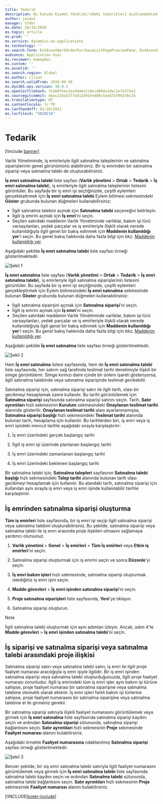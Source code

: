 ```yaml
---
title: Tedarik
description: Bu konuda Kıymet Yönetimi'ndeki tedarikleri açıklanmaktadır.
author: josaw1
manager: tfehr
ms.date: 10/15/2019
ms.topic: article
ms.prod: ''
ms.service: dynamics-ax-applications
ms.technology: ''
ms.search.form: EntAssetWorkOrderPurchaseListPagePreviewPane, EntAssetWorkOrderPurchaseListPage, EntAssetWorkOrderPurchaseLineAmountInfoPart, EntAssetWorkOrderPurchReqListPage
audience: Application User
ms.reviewer: kamaybac
ms.custom: ''
ms.assetid: ''
ms.search.region: Global
ms.author: riluan
ms.search.validFrom: 2019-09-30
ms.dyn365.ops.version: 10.0.5
ms.openlocfilehash: fce60f6ac2ac0dabe1c0ecd804a1dec1e7e373a2
ms.sourcegitcommit: deac22ba5377a912d93fe408c5ae875706378c2d
ms.translationtype: HT
ms.contentlocale: tr-TR
ms.lasthandoff: 01/16/2021
ms.locfileid: "5020216"
---
```

# <a name="procurement"></a>Tedarik

[!include [banner](../../includes/banner.md)]

Varlık Yönetiminde, iş emirleriyle ilgili satınalma taleplerinin ve satınalma siparişlerinin genel görünümünü alabilirsiniz. Bir iş emrinden bir satınalma siparişi veya satınalma talebi de oluşturabilirsiniz.

**İş emri satınalma talebi** liste sayfası (**Varlık yönetimi** > **Ortak** > **Tedarik** > **İş emri satınalma talebi**), iş emirleriyle ilgili satınalma taleplerinin listesini görüntüler. Bu sayfada bir iş emri işi seçtiğinizde, çeşitli eylemleri gerçekleştirmek için **İş emri satınalma talebi** Eylem bölmesi sekmesindeki **Göster** grubunda bulunan düğmeleri kullanabilirsiniz:

- İlgili satınalma talebini açmak için **Satınalma talebi** seçeneğini belirleyin. 
- İlgili iş emrini açmak için **İş emri**'ni seçin.
- Seçilen satırdaki maddenin Varlık Yönetiminde varlıklar, bakım işi türü varsayılanları, yedek parçalar ve iş emirleriyle ilişkili olarak nerede kullanıldığıyla ilgili genel bir bakış edinmek için **Maddenin kullanıldığı yer**'i seçin. Bu genel bakış hakkında daha fazla bilgi için bkz. [Maddenin kullanıldığı yer](../controlling-and-reporting/item-where-used.md).

Aşağıdaki şekilde **İş emri satınalma talebi** liste sayfası örneği gösterilmektedir.

![Şekil 1](media/08-work-orders.png)


**İş emri satınalma** liste sayfası (**Varlık yönetimi** > **Ortak** > **Tedarik** > **İş emri satınalma talebi**), iş emirleriyle ilgili satınalma siparişlerinin listesini görüntüler. Bu sayfada bir iş emri işi seçtiğinizde, çeşitli eylemleri gerçekleştirmek için Eylem bölmesindeki **İş emri satınalma** sekmesinde bulunan **Göster** grubunda bulunan düğmeleri kullanabilirsiniz:

- İlgili satınalma sipairşini açmak için **Satınalma siparişi**'ni seçin. 
- İlgili iş emrini açmak için **İş emri**'ni seçin.
- Seçilen satırdaki maddenin Varlık Yönetiminde varlıklar, bakım işi türü varsayılanları, yedek parçalar ve iş emirleriyle ilişkili olarak nerede kullanıldığıyla ilgili genel bir bakış edinmek için **Maddenin kullanıldığı yer**'i seçin. Bu genel bakış hakkında daha fazla bilgi için bkz. [Maddenin kullanıldığı yer](../controlling-and-reporting/item-where-used.md).

Aşağıdaki şekilde **İş emri satınalma** liste sayfası örneği gösterilmektedir.

![Şekil 2](media/09-work-orders.png)


Hem **İş emri satınalma** listesi sayfasında, hem de **İş emri satınalma talebi** liste sayfasında, her satırın sağ tarafında teslimat tarihi denetimiyle ilişkili bir simge görüntülenir. Simge kırmızı daire içinde bir ünlem işareti gösteriyorsa, ilgili satınalma talebinde veya satınalma siparişinde teslimat gecikebilir.

Satınalma siparişi için, satınalma siparişi satırı ile ilgili tarih, olası bir gecikmeyi hesaplamak üzere kullanılır. Bu tarihi görüntülemek için **Satınalma siparişi** sayfasında satınalma siparişi satırını seçin. Tarih, **Satır ayrıntıları** hızlı sekmesinin **Kurulum** sekmesindeki **Onaylanan teslimat tarihi** alanında gösterilir. **Onaylanan teslimat tarihi** alanı ayarlanmamışsa, **Satınalma siparişi başlığı** hızlı sekmesindeki **Teslimat tarihi** alanında bulunan tarih, hesaplama için kullanılır. Bu tarihlerden biri, iş emri veya iş emri işindeki mevcut tarihle aşağıdaki sırayla karşılaştırılır:

1. İş emri üzerindeki gerçek başlangıç tarihi  

2. İlgili iş emri işi üzerinde planlanan başlangıç tarihi 

3. İş emri üzerindeki zamanlanan başlangıç tarihi 

4. İş emri üzerindeki beklenen başlangıç tarihi 

Bir satınalma talebi için, **Satınalma talepleri** sayfasının **Satınalma talebi başlığı** hızlı sekmesindeki **Talep tarihi** alanında bulunan tarih olası gecikmeyi hesaplamak için kullanılır. Bu alandaki tarih, satınalma siparişi için kullanılan aynı sırayla iş emri veya iş emri işinde kullanılabilir tarihle karşılaştırılır.


## <a name="create-a-purchase-order-from-a-work-order"></a>İş emrinden satınalma siparişi oluşturma

**Tüm iş emirleri** liste sayfasında, bir iş emri işi seçip ilgili satınalma siparişi veya satınalma talebini oluşturabilirsiniz. Bu şekilde, satınalma siparişi veya satınalma talebi ile iş emri arasında proje ilişkileri olmasını sağlamaya yardımcı olursunuz.

1. **Varlık yönetimi** > **Genel** > **İş emirleri** > **Tüm İş emirleri** veya **Etkin iş emirleri**'ni seçin.

2. Satınalma siparişi oluşturmak için iş emrini seçin ve sonra **Düzenle**'yi seçin.

3. **İş emri bakım işleri** hızlı sekmesinde, satınalma siparişi oluşturmak istediğiniz iş emri işini seçin.

4. **Madde görevleri** > **İş emri işinden satınalma siparişi**'ni seçin.

5. **Proje satınalma siparişleri** liste sayfasında, **Yeni**'ye tıklayın.

6. Satınalma siparişi oluşturun.

>[!NOTE]
>İlgili satınalma talebi oluşturmak için aynı adımları izleyin. Ancak, adım 4'te **Madde görevleri** > **İş emri işinden satınalma talebi**'ni seçin.


## <a name="project-relation-between-work-order-and-purchase-order-or-purchase-requisition"></a>İş siparişi ve satınalma siparişi veya satınalma talebi arasındaki proje ilişkisi

Satınalma siparişi satırı veya satınalma talebi satırı, iş emri ile ilgili proje faaliyet numarası aracılığıyla iş emri işiyle ilgilidir. Bir iş emri işinden satınalma siparişi veya satınalma talebi oluşturduğunuzda, ilgili proje faaliyet numarası zorunludur. İlgili iş emrindeki tüm iş emri işler aynı bakım işi türüne sahipse, proje faaliyet numarası bir satınalma siparişine veya satınalma talebine otomatik olarak eklenir. İş emri işleri farklı bakım işi türlerine sahipse, proje faaliyet numarasını bir satınalma siparişine veya satınalma talebine el ile girmeniz gerekir.

Bir satınalma siparişi satırıyla ilişkili faaliyet numarasını görüntülemek veya girmek için **İş emri satınalma** liste sayfasında satınalma siparişi kaydını seçin ve ardından **Satınalma siparişi** sütununda, satınalma siparişi bağlantısını seçin. **Satır ayrıntıları** hızlı sekmesinin **Proje** sekmesinde **Faaliyet numarası** alanını bulabilirsiniz.

Aşağıdaki örnekte **Faaliyet numarasına** odaklanılmış **Satınalma siparişi** sayfası örneği gösterilmektedir.

![Şekil 3](media/10-work-orders.png)

Benzer şekilde, bir siş emri satınalma talebi satırıyla ilgili faaliyet numarasını görüntülemek veya girmek için **İş emri satınalma talebi** liste sayfasında satınalma talebi kaydını seçin ve ardından **Satınalma talebi** sütununda, satınalma talebi bağlantısını seçin. **Satır ayrıntıları** hızlı sekmesinin **Proje** sekmesinde **Faaliyet numarası** alanını bulabilirsiniz.



[!INCLUDE[footer-include](../../../includes/footer-banner.md)]